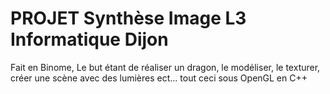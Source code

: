 # PROJET Synthèse Image L3 Informatique Dijon
Fait en Binome, Le but étant de réaliser un dragon, le modéliser, le texturer, créer une scène avec des lumières ect... tout ceci sous OpenGL en C++ 

